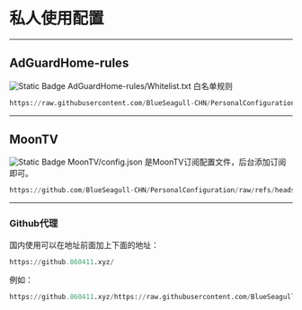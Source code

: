 # 私人使用配置
---
## AdGuardHome-rules
![Static Badge](https://img.shields.io/badge/AdGuardHome-blue?logo=adguard&logoColor=%236AA127&labelColor=black)
AdGuardHome-rules/Whitelist.txt 白名单规则
```python
https://raw.githubusercontent.com/BlueSeagull-CHN/PersonalConfiguration/refs/heads/main/AdGuardHome-rules/Whitelist.txt
```
---
## MoonTV
![Static Badge](https://img.shields.io/badge/MoonTV-blue?logo=moonrepo&logoColor=%23008FC7&labelColor=black)
MoonTV/config.json 是MoonTV订阅配置文件，后台添加订阅即可。
```python
https://github.com/BlueSeagull-CHN/PersonalConfiguration/raw/refs/heads/main/MoonTV/config.json
```
---
### Github代理
国内使用可以在地址前面加上下面的地址：
```python
https://github.860411.xyz/
```
例如：
```python
https://github.860411.xyz/https://raw.githubusercontent.com/BlueSeagull-CHN/PersonalConfiguration/refs/heads/main/AdGuardHome-rules/Whitelist.txt
```
